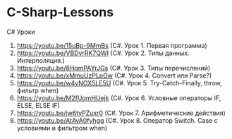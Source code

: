 # C-Sharp-Lessons
C# Уроки

1. https://youtu.be/15uBp-9MmBs (C#. Урок 1. Первая программа)
2. https://youtu.be/VBDyrRK7QWI (C#. Урок 2. Типы данных. Интерполяция.)
3. https://youtu.be/6HqmPAYrJGs (C#. Урок 3. Типы перечислений)
4. https://youtu.be/xMmuUzPLpGw (C#. Урок 4. Convert или Parse?)
5. https://youtu.be/w4yNOX5LE5U (C#. Урок 5. Try-Catch-Finally, throw, фильтр when)
6. https://youtu.be/M2fUqmHUejk (C#. Урок 6. Условные операторы IF, ELSE, ELSE IF)
7. https://youtu.be/jw6tvPZuxr0 (C#. Урок 7. Арифметические действия)
8. https://youtu.be/AtAvA0fyhgg (C#. Урок 8. Оператор Switch. Case с условиями и фильтром when)
